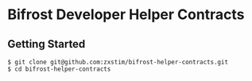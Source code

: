 # Bifrost Developer Helper Contracts

## Getting Started

```shell
$ git clone git@github.com:zxstim/bifrost-helper-contracts.git
$ cd bifrost-helper-contracts
```
